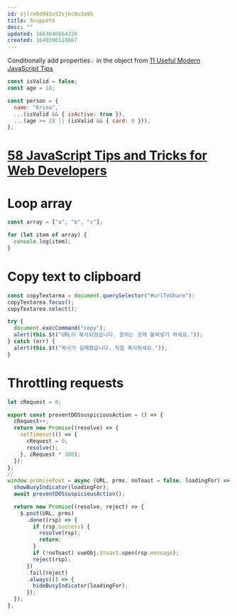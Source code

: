 ```yaml
---
id: vjlre6d942v52sjkc0u3a95
title: Snippets
desc: ""
updated: 1663046664328
created: 1649396518867
---
```


Conditionally add properties💡 in the object from [11 Useful Modern JavaScript Tips](https://medium.com/dhiwise/11-useful-modern-javascript-tips-9736962ed2cd)

```javascript
const isValid = false;
const age = 18;

const person = {
  name: "Krina",
  ...(isValid && { isActive: true }),
  ...(age >= 18 || (isValid && { card: 0 })),
};
```

# [58 JavaScript Tips and Tricks for Web Developers](https://blog.bitsrc.io/common-js-development-skills-5053f0a74ced)

# Loop array

```js
const array = ["a", "b", "c"];

for (let item of array) {
  console.log(item);
}
```

# Copy text to clipboard

```js
const copyTextarea = document.querySelector("#urlToShare");
copyTextarea.focus();
copyTextarea.select();

try {
  document.execCommand("copy");
  alert(this.$t("URL이 복사되었습니다. 원하는 곳에 붙여넣기 하세요."));
} catch (err) {
  alert(this.$t("복사가 실패했습니다. 직접 복사하세요."));
}
```

# Throttling requests

```js
let cRequest = 0;

export const preventDOSsuspiciousAction = () => {
  cRequest++;
  return new Promise((resolve) => {
    setTimeout(() => {
      cRequest = 0;
      resolve();
    }, cRequest * 300);
  });
};
//
window.promisePost = async (URL, prms, noToast = false, loadingFor) => {
  showBusyIndicator(loadingFor);
  await preventDOSsuspiciousAction();

  return new Promise((resolve, reject) => {
    $.post(URL, prms)
      .done((rsp) => {
        if (rsp.success) {
          resolve(rsp);
          return;
        }
        if (!noToast) vueObj.$toast.open(rsp.message);
        reject(rsp);
      })
      .fail(reject)
      .always(() => {
        hideBusyIndicator(loadingFor);
      });
  });
};
```
